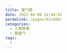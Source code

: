 ```yaml
---
title: 掌门路
date: 2022-04-08 14:44:47
permalink: /pages/b1c9db/
categories:
  - 人物故事
  - 御兽门
tags:
  - 
---
```

